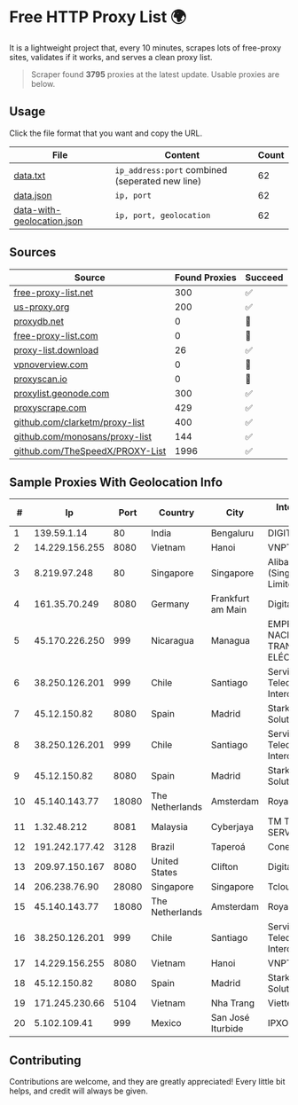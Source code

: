 
# Free HTTP Proxy List 🌍

It is a lightweight project that, every 10 minutes, scrapes lots of free-proxy sites, validates if it works, and serves a clean proxy list.


> Scraper found **3795** proxies at the latest update. Usable proxies are below.

## Usage

Click the file format that you want and copy the URL.


|File|Content|Count|
|----|-------|-----|
|[data.txt](https://raw.githubusercontent.com/themiralay/Proxy-List-World/master/data.txt)|`ip_address:port` combined (seperated new line)|62|
|[data.json](https://raw.githubusercontent.com/themiralay/Proxy-List-World/master/data.json)|`ip, port`|62|
|[data-with-geolocation.json](https://raw.githubusercontent.com/themiralay/Proxy-List-World/master/data-with-geolocation.json)|`ip, port, geolocation`|62|

## Sources

|Source|Found Proxies|Succeed|
|------|-------------|-------|
|[free-proxy-list.net](https://free-proxy-list.net)|300|✅|
|[us-proxy.org](https://www.us-proxy.org)|200|✅|
|[proxydb.net](http://proxydb.net)|0|🚫|
|[free-proxy-list.com](https://free-proxy-list.com/?page=&port=&type%5B%5D=http&type%5B%5D=https&up_time=0&search=Search)|0|🚫|
|[proxy-list.download](https://www.proxy-list.download/HTTP)|26|✅|
|[vpnoverview.com](https://vpnoverview.com/privacy/anonymous-browsing/free-proxy-servers)|0|🚫|
|[proxyscan.io](https://www.proxyscan.io)|0|🚫|
|[proxylist.geonode.com](https://proxylist.geonode.com/api/proxy-list?limit=300&page=1&sort_by=lastChecked&sort_type=desc&protocols=http,https)|300|✅|
|[proxyscrape.com](https://api.proxyscrape.com/v2/?request=displayproxies&protocol=http&timeout=10000&country=all&ssl=all&anonymity=all)|429|✅|
|[github.com/clarketm/proxy-list](https://raw.githubusercontent.com/clarketm/proxy-list/master/proxy-list-raw.txt)|400|✅|
|[github.com/monosans/proxy-list](https://raw.githubusercontent.com/monosans/proxy-list/main/proxies/http.txt)|144|✅|
|[github.com/TheSpeedX/PROXY-List](https://raw.githubusercontent.com/TheSpeedX/PROXY-List/master/http.txt)|1996|✅|


## Sample Proxies With Geolocation Info

|#|Ip|Port|Country|City|Internet Service Provider|
|-|--|----|-------|----|-------------------------|
|1|139.59.1.14|80|India|Bengaluru|DIGITALOCEAN|
|2|14.229.156.255|8080|Vietnam|Hanoi|VNPT|
|3|8.219.97.248|80|Singapore|Singapore|Alibaba Cloud (Singapore) Private Limited|
|4|161.35.70.249|8080|Germany|Frankfurt am Main|DigitalOcean, LLC|
|5|45.170.226.250|999|Nicaragua|Managua|EMPRESA NACIONAL DE TRANSMISIÓN ELÉCTRICA|
|6|38.250.126.201|999|Chile|Santiago|Servicios De Telecomunicaciones Intercable Ltda.|
|7|45.12.150.82|8080|Spain|Madrid|Stark Industries Solutions LTD|
|8|38.250.126.201|999|Chile|Santiago|Servicios De Telecomunicaciones Intercable Ltda.|
|9|45.12.150.82|8080|Spain|Madrid|Stark Industries Solutions LTD|
|10|45.140.143.77|18080|The Netherlands|Amsterdam|RoyaleHosting BV|
|11|1.32.48.212|8081|Malaysia|Cyberjaya|TM TECHNOLOGY SERVICES SDN BHD|
|12|191.242.177.42|3128|Brazil|Taperoá|Conect Telecom|
|13|209.97.150.167|8080|United States|Clifton|DigitalOcean, LLC|
|14|206.238.76.90|28080|Singapore|Singapore|Tcloudnet|
|15|45.140.143.77|18080|The Netherlands|Amsterdam|RoyaleHosting BV|
|16|38.250.126.201|999|Chile|Santiago|Servicios De Telecomunicaciones Intercable Ltda.|
|17|14.229.156.255|8080|Vietnam|Hanoi|VNPT|
|18|45.12.150.82|8080|Spain|Madrid|Stark Industries Solutions LTD|
|19|171.245.230.66|5104|Vietnam|Nha Trang|Viettel Corporation|
|20|5.102.109.41|999|Mexico|San José Iturbide|IPXO|



## Contributing

Contributions are welcome, and they are greatly appreciated! Every
little bit helps, and credit will always be given.

